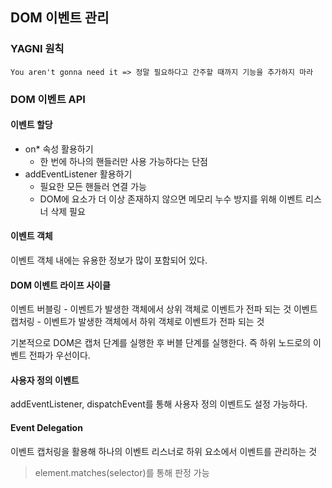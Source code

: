 ## DOM 이벤트 관리

### YAGNI 원칙

`You aren't gonna need it => 정말 필요하다고 간주할 때까지 기능을 추가하지 마라`

### DOM 이벤트 API

#### 이벤트 할당
- on* 속성 활용하기
    - 한 번에 하나의 핸들러만 사용 가능하다는 단점
- addEventListener 활용하기
    - 필요한 모든 핸들러 연결 가능
    - DOM에 요소가 더 이상 존재하지 않으면 메모리 누수 방지를 위해 이벤트 리스너 삭제 필요

#### 이벤트 객체
이벤트 객체 내에는 유용한 정보가 많이 포함되어 있다.

#### DOM 이벤트 라이프 사이클

이벤트 버블링 - 이벤트가 발생한 객체에서 상위 객체로 이벤트가 전파 되는 것
이벤트 캡처링 - 이벤트가 발생한 객체에서 하위 객체로 이벤트가 전파 되는 것

기본적으로 DOM은 캡처 단계를 실행한 후 버블 단계를 실행한다. 즉 하위 노드로의 이벤트 전파가 우선이다.

#### 사용자 정의 이벤트

addEventListener, dispatchEvent를 통해 사용자 정의 이벤트도 설정 가능하다.

#### Event Delegation

이벤트 캡처링을 활용해 하나의 이벤트 리스너로 하위 요소에서 이벤트를 관리하는 것

> element.matches(selector)를 통해 판정 가능

